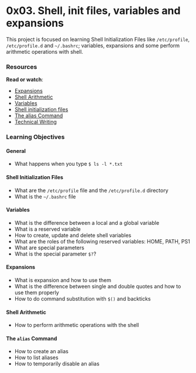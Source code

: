 # 0x03. Shell, init files, variables and expansions

This project is focused on learning Shell Initialization Files like `/etc/profile`, `/etc/profile.d`  and `~/.bashrc`;  variables, expansions and some perform arithmetic operations with shell.



### Resources

**Read or watch**:

- [Expansions](https://intranet.hbtn.io/rltoken/G5p7gU70olYFxbN_DfuXpQ)
- [Shell Arithmetic](https://intranet.hbtn.io/rltoken/C2JAWjeSMt5I0EmuplF32A)
- [Variables](https://intranet.hbtn.io/rltoken/zj7i19F9iE9eUdjBgR6C3Q)
- [Shell initialization files](https://intranet.hbtn.io/rltoken/lHvzUhLmLgBVfsoJzYDj_w)
- [The alias Command](https://intranet.hbtn.io/rltoken/5JiNabFuBFXpJKqGGh9EjQ)
- [Technical Writing](https://intranet.hbtn.io/rltoken/lPsbE1Ecs4tmGU2RuTZ5YA)



### Learning Objectives

#### General

- What happens when you type `$ ls -l *.txt`

#### Shell Initialization Files

- What are the `/etc/profile` file and the `/etc/profile.d` directory
- What is the `~/.bashrc` file

#### Variables

- What is the difference between a local and a global variable
- What is a reserved variable
- How to create, update and delete shell variables
- What are the roles of the following reserved variables: HOME, PATH, PS1
- What are special parameters
- What is the special parameter `$?`?

#### Expansions

- What is expansion and how to use them
- What is the difference between single and double quotes and how to use them properly
- How to do command substitution with `$()` and backticks

#### Shell Arithmetic

- How to perform arithmetic operations with the shell

#### The `alias` Command

- How to create an alias
- How to list aliases
- How to temporarily disable an alias


